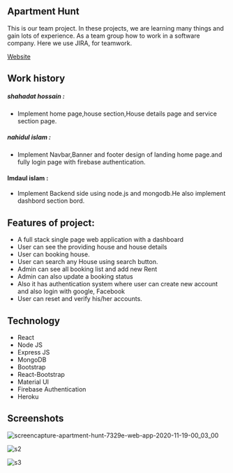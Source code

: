 ## Apartment Hunt
This is our team project. In these projects, we are learning many things and gain lots of experience. As a team group how to work in a software company. Here we use JIRA, for teamwork.

[Website](https://apartment-hunt-7329e.web.app/)

## Work history
##### shahadat hossain :
* Implement home page,house section,House details page and service section page.
##### nahidul islam :
* Implement Navbar,Banner and footer design of landing home page.and fully login page with firebase authentication.
#### Imdaul islam  :
* Implement Backend side using node.js and mongodb.He also implement dashbord section bord.
    
## Features of project:

- A full stack single page web application with a dashboard
- User can see the providing house and house details
- User can booking house.
- User can search any House using search button.
- Admin can see all booking list and add new Rent
- Admin can also update a booking status
- Also it has authentication system where user can create new account and also login with google, Facebook
- User can reset and verify his/her accounts.

## Technology

- React
- Node JS
- Express JS
- MongoDB
- Bootstrap
- React-Bootstrap
- Material UI
- Firebase Authentication
- Heroku

## Screenshots

![screencapture-apartment-hunt-7329e-web-app-2020-11-19-00_03_00](https://user-images.githubusercontent.com/39863835/99569417-cc3c5180-29fa-11eb-93d5-b3fb1f536ecf.png)

![s2](https://user-images.githubusercontent.com/39863835/99569957-761bde00-29fb-11eb-8a29-28ec7e1dc8c1.jpg)

![s3](https://user-images.githubusercontent.com/39863835/99570764-a1eb9380-29fc-11eb-8b9e-b27bc5f0969c.jpg)
